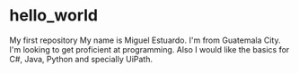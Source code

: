 # hello_world
My first repository
My name is Miguel Estuardo. I'm from Guatemala City. I'm looking to get proficient at programming. Also I would like the basics for 
C#, Java, Python and specially UiPath.
